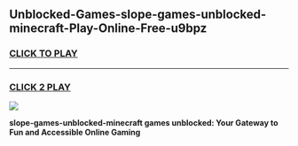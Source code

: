 
## Unblocked-Games-slope-games-unblocked-minecraft-Play-Online-Free-u9bpz
<h3>
<a href="https://premium76.site?title=slope-games-unblocked-minecraft&ref=26A">CLICK TO PLAY</a></h3>
<hr>

<h3>
<a href="https://premium76.site?title=slope-games-unblocked-minecraft&ref=26A">CLICK 2 PLAY</a>
  
</h3>

<a href="https://premium76.site?title=slope-games-unblocked-minecraft&ref=26A"><img src="https://clearcache.store/games.png"></a>


**slope-games-unblocked-minecraft games unblocked: Your Gateway to Fun and Accessible Online Gaming**

